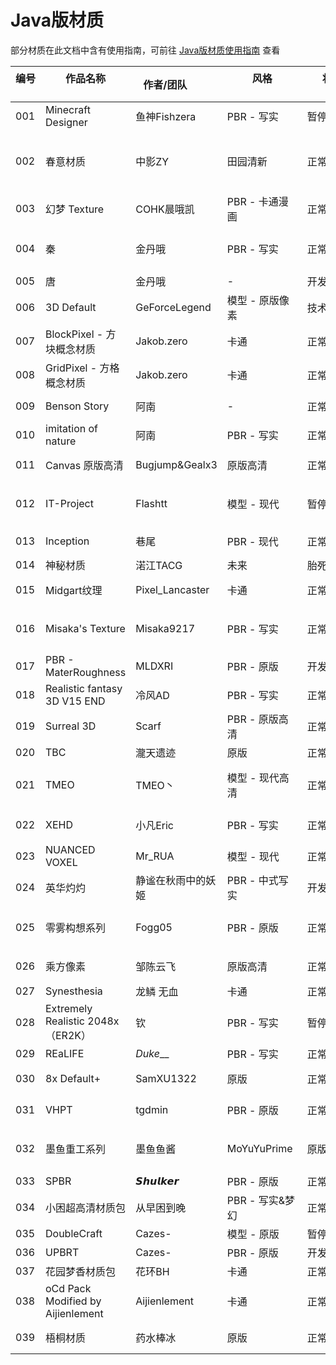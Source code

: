# Java版材质

部分材质在此文档中含有使用指南，可前往 [Java版材质使用指南](../instructions/java_resourcepacks/) 查看

| 编号 &emsp;&emsp; | 作品名称 &emsp;&emsp;&emsp;&emsp;  | 作者/团队 &emsp;&emsp; | 风格 &emsp;&emsp;&emsp;&emsp;&emsp;&emsp;&emsp;| 状态 &emsp;&emsp;&emsp;&emsp;&emsp;| 价格（参考）&emsp;&emsp;&emsp; | 作品链接 &emsp;&emsp;&emsp;| 使用指南  &emsp;&emsp;&emsp;&emsp;|
|-----|---------------------------------|------------------|-------------|-------|-----------|--------------|-----------------|
| 001 | Minecraft Designer              | 鱼神Fishzera       | PBR - 写实    | 暂停更新  | RMB 5.00  | [爱发电](https://afdian.net/@Fishzera)          | -               |
| 002 | 春意材质                            | 中影ZY             | 田园清新        | 正常更新  | 免费        | [哔哩哔哩](https://www.bilibili.com/read/cv12522127)         | [MGC-Java版材质通用手册](../instructions/java_resourcepacks/README.md) |
| 003 | 幻梦 Texture                      | COHK晨哦凯          | PBR - 卡通漫画  | 正常更新  | 免费        | [哔哩哔哩](https://space.bilibili.com/503826955) | -               |
| 004 | 秦                               | 金丹哦              | PBR - 写实    | 正常更新  | RMB 5.00  | [爱发电](https://afdian.net/@qintexture)          | [MGC-作品使用手册](../instructions/java_resourcepacks/qin.md)      |
| 005 | 唐                               | 金丹哦              | -           | 开发中   | -         | -            | -               |
| 006 | 3D Default                      | GeForceLegend    | 模型 - 原版像素   | 技术性维护 | 免费        | [MCBBS](https://www.mcbbs.net/thread-914350-1-1.html)        | -               |
| 007 | BlockPixel - 方块概念材质             | Jakob.zero       | 卡通          | 正常更新  | 免费        | [MCBBS](https://www.mcbbs.net/thread-1270859-1-1.html)        | -               |
| 008 | GridPixel - 方格概念材质              | Jakob.zero       | 卡通          | 正常更新  | 免费        | [MCBBS](https://www.mcbbs.net/thread-1271173-1-1.html)        | -               |
| 009 | Benson Story                    | 阿南               | -           | 正常更新  | RMB 15.00 | [爱发电](https://afdian.net/@oakghost)          | -               |
| 010 | imitation of nature             | 阿南               | PBR - 写实    | 正常更新  | RMB 15.00 | [爱发电](https://afdian.net/@oakghost)          | -               |
| 011 | Canvas 原版高清                     | Bugjump&Gealx3   | 原版高清        | 正常更新  | -         | QQ群924411105 | -               |
| 012 | IT-Project                      | Flashtt          | 模型 - 现代     | 暂停更新  | RMB 10.00 | [爱发电](https://afdian.net/@itproject)          | [MGC-作品使用手册](../instructions/java_resourcepacks/itp.md)      |
| 013 | Inception                       | 巷尾               | PBR - 现代    | 正常更新  | RMB 20.00 | [爱发电](https://afdian.net/@inception5832)          | -               |
| 014 | 神秘材质                            | 渃江TACG           | 未来          | 胎死腹中  | -         | -            | -               |
| 015 | Midgart纹理                       | Pixel_Lancaster  | 卡通          | 正常更新  | -         | QQ群634761643 | -               |
| 016 | Misaka's Texture                | Misaka9217       | PBR - 写实    | 正常更新  | RMB 5.00  | [爱发电](https://afdian.net/@Misaka9217)          | [MGC-作品使用手册](../instructions/java_resourcepacks/mtp.md)      |
| 017 | PBR - MaterRoughness            | MLDXRI           | PBR - 原版    | 开发中   | -         | -            | -               |
| 018 | Realistic fantasy 3D V15 END    | 冷风AD             | PBR - 写实    | 正常更新  | RMB 15.00 | [爱发电](https://afdian.net/@1314520lf)          | -               |
| 019 | Surreal 3D                      | Scarf            | PBR - 原版高清  | 正常更新  | RMB 5.00  | [爱发电](https://afdian.net/@Scarf_texture_SURR)          | -               |
| 020 | TBC                             | 瀧天遗迹             | 原版          | 正常更新  | 免费        | [MCBBS](https://www.mcbbs.net/thread-1109161-1-1.html)        | -               |
| 021 | TMEO                            | TMEO丶            | 模型 - 现代高清   | 正常更新  | RMB 5.00  | [爱发电](https://afdian.net/@TMEO123)          | [MGC-作品使用手册](../instructions/java_resourcepacks/tmeo.md)      |
| 022 | XEHD                            | 小凡Eric           | PBR - 写实    | 正常更新  | RMB 8.00  | [作品官网](http://xiaofaneric.com/)         | [官网-帮助手册](http://xiaofaneric.com/cn/?page_id=1066)         |
| 023 | NUANCED VOXEL                   | Mr_RUA           | 模型 - 现代     | 正常更新  | RMB 5.00  | [爱发电](https://afdian.net/@MR_RUA)          | -               |
| 024 | 英华灼灼                            | 静谧在秋雨中的妖姬        | PBR - 中式写实  | 开发中   | 免费        | [MCBBS](https://www.mcbbs.net/thread-1023520-1-1.html)        | -               |
| 025 | 零雾构想系列                          | Fogg05           | PBR - 原版    | 正常更新  | RMB 6.00  | [爱发电](https://afdian.net/@Fogg05)          | [MGC-作品使用手册](../instructions/java_resourcepacks/05.md)      |
| 026 | 乘方像素                            | 邹陈云飞             | 原版高清        | 正常更新  | 免费        | QQ群482259808 | -               |
| 027 | Synesthesia                     | 龙鳞 无血            | 卡通          | 正常更新  | 免费        | [爱发电](https://afdian.net/@DragonScaleBLD)          | -               |
| 028 | Extremely Realistic 2048x（ER2K） | 钦                | PBR - 写实    | 暂停更新  | 免费        | [作品官网](https://er2k.ao-x.cn/)         | -               |
| 029 | REaLIFE                         | _Duke___         | PBR - 写实    | 正常更新  | RMB 5.00  | [爱发电](https://afdian.net/@_Duke___)          | -               |
| 030 | 8x Default+                     | SamXU1322        | 原版          | 正常更新  | 免费        | QQ群771650765 | -               |
| 031 | VHPT                            | tgdmin           | PBR - 原版    | 正常更新  | 免费        | QQ群289472018 | -               |
| 032 | 墨鱼重工系列                          | 墨鱼鱼酱|MoYuYuPrime | 原版多方向       |  正常咕咕 | 免费        | [网盘密码：xkkbbb](https://unicorni72.lanzouw.com/s/myzg-resourcepacks)  | -               |
| 033 | SPBR                            | 𝙎𝙝𝙪𝙡𝙠𝙚𝙧   | PBR - 原版    | 正常更新  | 免费        | [哔哩哔哩](https://b23.tv/680sII9)         | -               |
| 034 | 小困超高清材质包                        | 从早困到晚            | PBR - 写实&梦幻 | 正常更新  | RMB 6.66  | [爱发电](https://afdian.net/a/xiaokunCQCZB)          | -               |
| 035 | DoubleCraft                     | Cazes-           | 模型 - 原版     | 暂停更新  | 免费        | [MCBBS](https://www.mcbbs.net/thread-1370835-1-1.html)        | -               |
| 036 | UPBRT                           | Cazes-           | PBR - 原版    | 开发中   | -         | -            | -               |
| 037 | 花园梦香材质包                    | 花环BH           | 卡通    | 正常更新   | 免费         | [哔哩哔哩](https://space.bilibili.com/1812804238)            | -               |
| 038 |  oCd Pack Modified by Aijienlement   |  Aijienlement   | 卡通 | 正常更新 | 免费 |  [MCBBS](https://www.mcbbs.net/thread-1030309-1-1.html)  | -                |
| 039 |  梧桐材质   |  药水棒冰   | 原版 | 正常更新 | 免费 |  [爱发电](https://afdian.net/a/YSBBBB)  | [密码：YSBB](https://wwwu.lanzouf.com/b031x2b3e)                |
